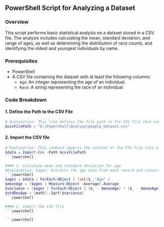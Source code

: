 ## PowerShell Script for Analyzing a Dataset

### Overview
This script performs basic statistical analysis on a dataset stored in a CSV file. The analysis includes calculating the mean, standard deviation, and range of ages, as well as determining the distribution of race counts, and identifying the oldest and youngest individuals by name.

### Prerequisites
- PowerShell
- A CSV file containing the dataset with at least the following columns:
  - `Age`: An integer representing the age of an individual.
  - `Race`: A string representing the race of an individual.

### Code Breakdown

#### 1. Define the Path to the CSV File
```powershell
# Explanation: This line defines the file path to the CSV file that contains the dataset. The path is stored in the $csvFilePath variable.
$csvFilePath = "D:\PowerShell\Analyze\people_dataset.csv"
```

#### 2. Import the CSV file
```powershell
# Explanation: This command imports the content of the CSV file into a variable named $data. The Import-Csv cmdlet reads the CSV file and converts each row into a PowerShell object.
$data = Import-Csv -Path $csvFilePath
```powershell

#### 3. Calculate mean and standard deviation for age
#Explanation: $ages: Extracts the age data from each record and converts it to an integer. $meanAge: Calculates the average (mean) age. $variance: Computes the variance, which measures how far the ages deviate from the mean. $stdDevAge: Calculates the standard deviation, providing insight into the spread of ages.
```powershell
$ages = $data | ForEach-Object { [int]$_."Age" }
$meanAge = ($ages | Measure-Object -Average).Average
$variance = ($ages | ForEach-Object { ($_ - $meanAge) * ($_ - $meanAge) } | Measure-Object -Sum).Sum / ($ages.Count - 1)
$stdDevAge = [math]::Sqrt($variance)
```powershell

#### 2. Import the CSV file
```powershell

```powershell
